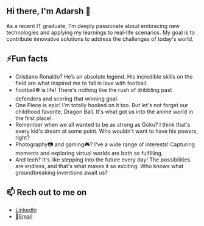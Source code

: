## Hi there, I'm Adarsh 👋

<!--
**Wiz0726/Wiz0726** is a ✨ _special_ ✨ repository because its `README.md` (this file) appears on your GitHub profile.

Here are some ideas to get you started:
- 🔭 I’m currently working on ...
- 🌱 I’m currently learning ...
- 👯 I’m looking to collaborate on ...
- 🤔 I’m looking for help with ...
- 💬 Ask me about ...
- 📫 How to reach me: ...
- 😄 Pronouns: ...
-->
<p>
  As a recent IT graduate, I'm deeply passionate about embracing new technologies and applying my learnings to real-life scenarios. My goal is to contribute innovative solutions to address the challenges of today's world.
</p>

<h2>⚡Fun facts </h2>
<ul>
  <li>Cristiano Ronaldo? He’s an absolute legend. His incredible skills on the field are what inspired me to fall in love with football.</li>
  <li>Football⚽ is life! There's nothing like the rush of dribbling past defenders and scoring that winning goal.</li>
  <li>One Piece is epic! I'm totally hooked on it too. But let's not forget our childhood favorite, Dragon Ball. It's what got us into the anime world in the first place!.</li>
  <li>Remember when we all wanted to be as strong as Goku? I think that's every kid's dream at some point. Who wouldn't want to have his powers, right?</li>
  <li>Photography📷 and gaming🎮? I've a wide range of interests! Capturing moments and exploring virtual worlds are both so fulfilling.</li>
  <li>And tech? It's like stepping into the future every day! The possibilities are endless, and that's what makes it so exciting. Who knows what groundbreaking inventions await us?</li>
</ul>

<h2> 📫 Rech out to me on </h2>
<ul>
  <li><a href="https://www.linkedin.com/in/adarsh2604/">LinkedIn</a></li>
  <li><a href="mailto26asingh04@gmail.com">📧Email</a></li>
</ul>
